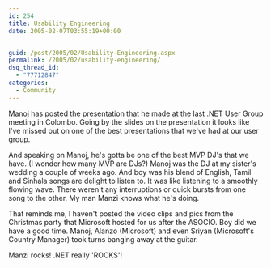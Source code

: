 ```yaml
---
id: 254
title: Usability Engineering
date: 2005-02-07T03:55:19+00:00


guid: /post/2005/02/Usability-Engineering.aspx
permalink: /2005/02/usability-engineering/
dsq_thread_id:
  - "77712847"
categories:
  - Community
---
```

<P><A href="http://manzi.weblogs.us">Manoj</A> has posted the <A href="http://manzi.weblogs.us/archives/024634.html">presentation</A> that he made at the last .NET User Group meeting in Colombo. Going by the slides on the presentation it looks like I've missed out on one of the best presentations that we've had at our user group.</P>
<P>And speaking on Manoj, he's gotta be one of the best MVP DJ's that we have. (I wonder how many MVP are DJs?) Manoj was the DJ at my sister's wedding a couple of weeks ago. And boy was his blend of English, Tamil and Sinhala songs are delight to listen to. It was like listening to a smoothly flowing wave. There weren't any interruptions or quick bursts from one song to the other. My man Manzi knows what he's doing.</P>
<P>That reminds me, I haven't posted the video clips and pics from the Christmas party that Microsoft hosted for us after the ASOCIO. Boy did we have a good time. Manoj, Alanzo (Microsoft) and even Sriyan (Microsoft's Country Manager) took turns banging away at the guitar. </P>
<P>Manzi rocks! .NET really 'ROCKS'!</P>